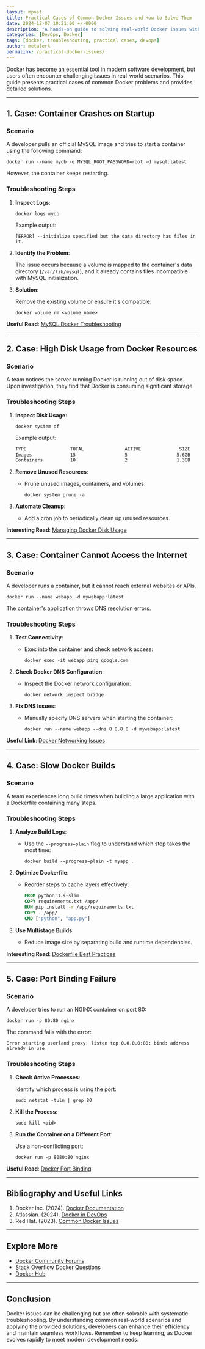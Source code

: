```yaml
---
layout: mpost
title: Practical Cases of Common Docker Issues and How to Solve Them
date: 2024-12-07 10:21:00 +/-0000
description: "A hands-on guide to solving real-world Docker issues with step-by-step troubleshooting examples."
categories: [DevOps, Docker]
tags: [docker, troubleshooting, practical cases, devops]
author: metalerk
permalink: /practical-docker-issues/
---
```


Docker has become an essential tool in modern software development, but users often encounter challenging issues in real-world scenarios. This guide presents practical cases of common Docker problems and provides detailed solutions.

---

## 1. Case: Container Crashes on Startup

### Scenario
A developer pulls an official MySQL image and tries to start a container using the following command:

   `docker run --name mydb -e MYSQL_ROOT_PASSWORD=root -d mysql:latest`

However, the container keeps restarting.

### Troubleshooting Steps
1. **Inspect Logs**:
   
   `docker logs mydb`
   
   Example output:
   
   `[ERROR] --initialize specified but the data directory has files in it.`

2. **Identify the Problem**:

   The issue occurs because a volume is mapped to the container's data directory (`/var/lib/mysql`), and it already contains files incompatible with MySQL initialization.

3. **Solution**:

   Remove the existing volume or ensure it's compatible:

     `docker volume rm <volume_name>`

**Useful Read**: [MySQL Docker Troubleshooting](https://hub.docker.com/_/mysql)

---

## 2. Case: High Disk Usage from Docker Resources

### Scenario
A team notices the server running Docker is running out of disk space. Upon investigation, they find that Docker is consuming significant storage.

### Troubleshooting Steps
1. **Inspect Disk Usage**:
   
   `docker system df`

   Example output:
   
   ```bash
   TYPE                TOTAL               ACTIVE              SIZE
   Images              15                  5                  5.6GB
   Containers          10                  2                  1.3GB
   ```

2. **Remove Unused Resources**:
   
   - Prune unused images, containers, and volumes:
   
     `docker system prune -a`

3. **Automate Cleanup**:
   
   - Add a cron job to periodically clean up unused resources.

**Interesting Read**: [Managing Docker Disk Usage](https://docs.docker.com/config/pruning/)

---

## 3. Case: Container Cannot Access the Internet

### Scenario

A developer runs a container, but it cannot reach external websites or APIs.

`docker run --name webapp -d mywebapp:latest`

The container's application throws DNS resolution errors.

### Troubleshooting Steps

1. **Test Connectivity**:

   - Exec into the container and check network access:

     `docker exec -it webapp ping google.com`

2. **Check Docker DNS Configuration**:

   - Inspect the Docker network configuration:

     `docker network inspect bridge`

3. **Fix DNS Issues**:
   
   - Manually specify DNS servers when starting the container:
   
     `docker run --name webapp --dns 8.8.8.8 -d mywebapp:latest`

**Useful Link**: [Docker Networking Issues](https://docs.docker.com/network/)

---

## 4. Case: Slow Docker Builds

### Scenario

A team experiences long build times when building a large application with a Dockerfile containing many steps.

### Troubleshooting Steps

1. **Analyze Build Logs**:

   - Use the `--progress=plain` flag to understand which step takes the most time:

     `docker build --progress=plain -t myapp .`

2. **Optimize Dockerfile**:
   
   - Reorder steps to cache layers effectively:
   
     ```dockerfile
     FROM python:3.9-slim
     COPY requirements.txt /app/
     RUN pip install -r /app/requirements.txt
     COPY . /app/
     CMD ["python", "app.py"]
     ```

3. **Use Multistage Builds**:
   
   - Reduce image size by separating build and runtime dependencies.

**Interesting Read**: [Dockerfile Best Practices](https://docs.docker.com/develop/develop-images/dockerfile_best-practices/)

---

## 5. Case: Port Binding Failure

### Scenario
A developer tries to run an NGINX container on port 80:

`docker run -p 80:80 nginx`

The command fails with the error:

`Error starting userland proxy: listen tcp 0.0.0.0:80: bind: address already in use`

### Troubleshooting Steps

1. **Check Active Processes**:

   Identify which process is using the port:

     `sudo netstat -tuln | grep 80`

2. **Kill the Process**:

   `sudo kill <pid>`

3. **Run the Container on a Different Port**:
   
   Use a non-conflicting port:
   
     `docker run -p 8080:80 nginx`

**Useful Read**: [Docker Port Binding](https://docs.docker.com/config/containers/container-networking/)

---

## Bibliography and Useful Links

1. Docker Inc. (2024). [Docker Documentation](https://docs.docker.com/)
2. Atlassian. (2024). [Docker in DevOps](https://www.atlassian.com/devops/tools/docker)
3. Red Hat. (2023). [Common Docker Issues](https://www.redhat.com/en/topics/containers/what-is-docker)

---

## Explore More

- [Docker Community Forums](https://forums.docker.com/)
- [Stack Overflow Docker Questions](https://stackoverflow.com/questions/tagged/docker)
- [Docker Hub](https://hub.docker.com/)

---

## Conclusion

Docker issues can be challenging but are often solvable with systematic troubleshooting. By understanding common real-world scenarios and applying the provided solutions, developers can enhance their efficiency and maintain seamless workflows. Remember to keep learning, as Docker evolves rapidly to meet modern development needs.

